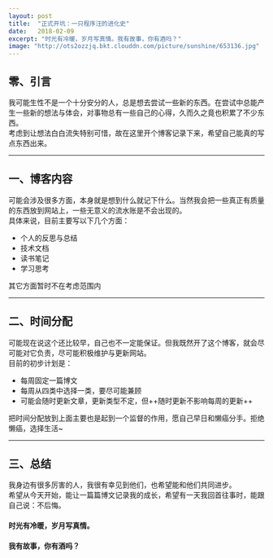 ```yaml
---
layout: post
title:  "正式开坑：一只程序汪的进化史"
date:   2018-02-09
excerpt: "时光有冷暖，岁月写真情。我有故事，你有酒吗？"
image: "http://ots2ozzjq.bkt.clouddn.com/picture/sunshine/653136.jpg"
---
```


## 零、引言
我可能生性不是一个十分安分的人，总是想去尝试一些新的东西。在尝试中总能产生一些新的想法与体会，对事物总有一些自己的心得，久而久之竟也积累了不少东西。   
考虑到让想法白白流失特别可惜，故在这里开个博客记录下来，希望自己能真的写点东西出来。  

---
## 一、博客内容
可能会涉及很多方面，本身就是想到什么就记下什么。当然我会把一些真正有质量的东西放到网站上，一些无意义的流水账是不会出现的。   
具体来说，目前主要写以下几个方面：  
- 个人的反思与总结
- 技术文档
- 读书笔记
- 学习思考  

其它方面暂时不在考虑范围内

---
## 二、时间分配
可能现在说这个还比较早，自己也不一定能保证。但我既然开了这个博客，就会尽可能对它负责，尽可能积极维护与更新网站。   
目前的初步计划是：  
- 每周固定一篇博文
- 每周从四类中选择一类，要尽可能兼顾
- 可能会随时更新文章，更新类型不定，但++随时更新不影响每周的更新++  

把时间分配放到上面主要也是起到一个监督的作用，愿自己早日和懒癌分手。拒绝懒癌，选择生活~

---
## 三、总结
我身边有很多厉害的人，我很有幸见到他们，也希望能和他们共同进步。  
希望从今天开始，能让一篇篇博文记录我的成长，希望有一天我回首往事时，能跟自己说：不后悔。

#### 时光有冷暖，岁月写真情。
#### 我有故事，你有酒吗？
